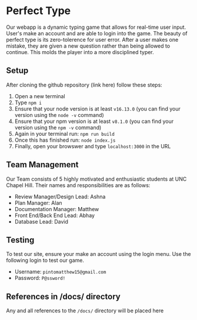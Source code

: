 ﻿# Perfect Type
Our webapp is a dynamic typing game that allows for real-time user input. User's make an account and are able to login into the game. The beauty of perfect type is its zero-tolerence for user error. After a user makes one mistake, they are given a new question rather than being allowed to continue. This molds the player into a more disciplined typer. 


## Setup

After cloning the github repository (link here) follow these steps:
 1. Open a new terminal 
 2. Type `npm i`
 3. Ensure that your node version is at least `v16.13.0` (you can find your version using the `node -v` command)
 4. Ensure that your npm version is at least `v8.1.0` (you can find your version using the `npm -v` command)
 5. Again in your terminal run: `npm run build`
 6. Once this has finished run: `node index.js`
 7. Finally, open your browswer and type `localhost:3000` in the URL
 
## Team Management

Our Team consists of 5 highly motivated and enthusiastic students at UNC Chapel Hill. Their names and responsibilities are as follows:

 - Review Manager/Design Lead: Ashna
 - Plan Manager: Alan
 - Documentation Manager: Matthew
 - Front End/Back End Lead: Abhay
 - Database Lead: David

## Testing
To test our site, ensure your make an account using the login menu. Use the following login to test our game.

 - Username: `pintomatthew15@gmail.com`
 - Password: `P@ssword!`

 
## References in /docs/ directory
Any and all references to the `/docs/` directory will be placed here


